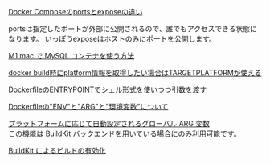 [Docker Composeのportsとexposeの違い](https://blog.tkt989.info/2017/12/19/Docker-Compose%E3%81%AEports%E3%81%A8expose%E3%81%AE%E9%81%95%E3%81%84)

portsは指定したポートが外部に公開されるので、誰でもアクセスできる状態になります。 いっぽうexposeはホストのみにポートを公開します。

[M1 mac で MySQL コンテナを使う方法](https://toyo.hatenablog.jp/entry/2022/03/02/234159)

[docker build時にplatform情報を取得したい場合はTARGETPLATFORMが使える](https://scrapbox.io/nwtgck/docker_build%E6%99%82%E3%81%ABplatform%E6%83%85%E5%A0%B1%E3%82%92%E5%8F%96%E5%BE%97%E3%81%97%E3%81%9F%E3%81%84%E5%A0%B4%E5%90%88%E3%81%AFTARGETPLATFORM%E3%81%8C%E4%BD%BF%E3%81%88%E3%82%8B)

[DockerfileのENTRYPOINTでシェル形式を使いつつ引数を渡す](https://soranoba.net/programming/entrypoint-in-dockerfile)

[Dockerfileの"ENV"と"ARG"と"環境変数"について](https://techblog.recochoku.jp/1979)

[プラットフォームに応じて自動設定されるグローバル ARG 変数](https://matsuand.github.io/docs.docker.jp.onthefly/engine/reference/builder/#automatic-platform-args-in-the-global-scope)  
この機能は BuildKit バックエンドを用いている場合にのみ利用可能です。

[BuildKit によるビルドの有効化](https://matsuand.github.io/docs.docker.jp.onthefly/develop/develop-images/build_enhancements/)

